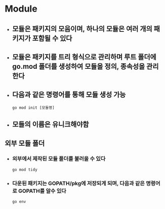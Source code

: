 # Module

* ## 모듈은 패키지의 모음이며, 하나의 모듈은 여러 개의 패키지가 포함될 수 있다

* ## 모듈은 패키지를 트리 형식으로 관리하며 루트 폴더에 go.mod 폴더를 생성하여 모듈을 정의, 종속성을 관리한다

* ## 다음과 같은 명령어를 통해 모듈 생성 가능

    ```
    go mod init [모듈명]
    ```

* ## 모들의 이름은 유니크해야함

## 외부 모듈 폴더

* ### 외부에서 제작된 모듈 폴더를 불러올 수 있다
    ```
    go mod tidy
    ```

* ### 다운된 패키지는 GOPATH/pkg에 저장되게 되며, 다음과 같은 명령어로 GOPATH를 알수 있다
    ```
    go env
    ```